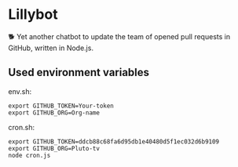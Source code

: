 # Lillybot
🐕 Yet another chatbot to update the team of opened pull requests in GitHub, written in Node.js.

## Used environment variables
env.sh:
```
export GITHUB_TOKEN=Your-token
export GITHUB_ORG=Org-name
```

cron.sh:
```
export GITHUB_TOKEN=ddcb88c68fa6d95db1e40480d5f1ec032d6b9109
export GITHUB_ORG=Pluto-tv
node cron.js
```

